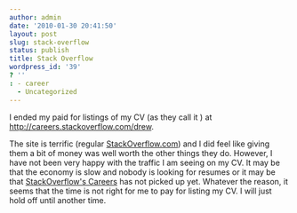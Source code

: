 ```yaml
---
author: admin
date: '2010-01-30 20:41:50'
layout: post
slug: stack-overflow
status: publish
title: Stack Overflow
wordpress_id: '39'
? ''
: - career
  - Uncategorized
---
```


I ended my paid for listings of my CV (as they call it ) at <a href="http://careers.stackoverflow.com/drew">http://careers.stackoverflow.com/drew</a>.  

The site is terrific (regular <a href="http://stackoverflow.com">StackOverflow.com</a>) and I did feel like giving them a bit of money was well worth the other things they do.  However, I have not been very happy with the traffic I am seeing on my CV.  It may be that the economy is slow and nobody is looking for resumes or it may be that <a href="http://careers.stackoverflow.com/">StackOverflow's Careers</a> has not picked up yet.  Whatever the reason, it seems that the time is not right for me to pay for listing my CV.  I will just hold off until another time.